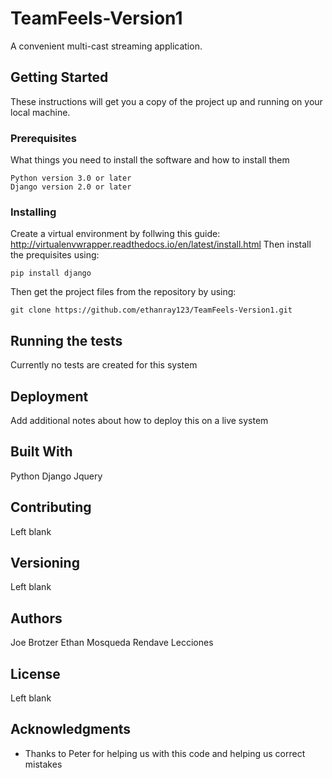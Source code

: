 # TeamFeels-Version1

A convenient multi-cast streaming application.

## Getting Started

These instructions will get you a copy of the project up and running on your local machine.

### Prerequisites

What things you need to install the software and how to install them

```
Python version 3.0 or later
Django version 2.0 or later
```

### Installing

Create a virtual environment by follwing this guide: http://virtualenvwrapper.readthedocs.io/en/latest/install.html
Then install the prequisites using:

```
pip install django
```
Then get the project files from the repository by using:

```
git clone https://github.com/ethanray123/TeamFeels-Version1.git
```


## Running the tests

Currently no tests are created for this system

## Deployment

Add additional notes about how to deploy this on a live system

## Built With

Python
Django
Jquery

## Contributing

Left blank

## Versioning

Left blank

## Authors

Joe Brotzer
Ethan Mosqueda
Rendave Lecciones

## License

Left blank

## Acknowledgments

* Thanks to Peter for helping us with this code and helping us correct mistakes

